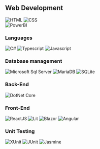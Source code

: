 ## Web Development   
![HTML](https://img.shields.io/badge/-HTML-orange?logo=html5&logoColor=white&style=plastic)
![CSS](https://img.shields.io/badge/-CSS-02569B?logo=css3&logoColor=white&style=plastic)  
![PowerBI](https://img.shields.io/badge/-POWERBI-02569B?logo=powerbi&logoColor=white&style=plastic) 

### Languages 
![C#](https://img.shields.io/badge/-C%20SHARP-purple?logo=csharp&logoColor=white&style=plastic)
![Typescript](https://img.shields.io/badge/-TYPESCRIPT-02569B?logo=typescript&logoColor=white&style=plastic)
![Javascript](https://img.shields.io/badge/-JAVASCRIPT-yellow?logo=javascript&logoColor=white&style=plastic)
<!-- ![JAVA](https://img.shields.io/badge/-JAVA-orange?logo=coffeescript&logoColor=white&style=plastic) --> 

### Database management  
![Microsoft Sql Server](https://img.shields.io/badge/-MICROSOFT_SQL_SERVER-gray?logo=microsoftsqlserver&logoColor=white&style=plastic)
![MariaDB](https://img.shields.io/badge/-MARIADB-gray?logo=mariadb&logoColor=white&style=plastic)
![SQLite](https://img.shields.io/badge/-SQLITE-02569B?logo=sqlite&logoColor=white&style=plastic)
<!-- ![MongoDB](https://img.shields.io/badge/-MONGODB-green?logo=mongodb&logoColor=white&style=plastic) -->  

### Back-End  
![DotNet Core](https://img.shields.io/badge/-CORE-purple?logo=dotnet&logoColor=white&style=plastic)
<!-- ![SPRINGBOOT](https://img.shields.io/badge/-SPRINGBOOT-green?logo=springboot&logoColor=white&style=plastic) -->  

### Front-End  
![ReactJS](https://img.shields.io/badge/-REACTJS-lightblue?logo=react&logoColor=white&style=plastic)
![Lit](https://img.shields.io/badge/-LIT-02569B?logo=lit&logoColor=white&style=plastic)
![Blazor](https://img.shields.io/badge/-BLAZOR-purple?logo=blazor&logoColor=white&style=plastic)
![Angular](https://img.shields.io/badge/-ANGULAR-red?logo=angular&logoColor=white&style=plastic)

### Unit Testing  
![XUnit](https://img.shields.io/badge/-XUNIT-gray?logo=dotnet&logoColor=white&style=plastic)
![JUnit](https://img.shields.io/badge/-JUNIT-red?logo=junit5&logoColor=white&style=plastic)
![Jasmine](https://img.shields.io/badge/-JASMINE-purple?logo=jasmine&logoColor=white&style=plastic)  

<!--   
   
## Mobile App Development  
### Languages:
![C#](https://img.shields.io/badge/-C%20SHARP-purple?logo=csharp&logoColor=white&style=plastic)  

### Frameworks:
![MAUI](https://img.shields.io/badge/-MAUI-purple?logo=dotnet&logoColor=white&style=plastic)


## Game Development  
### Languages:
![C++](https://img.shields.io/badge/-C++-blue?logo=cplusplus&logoColor=white&style=plastic)  

### Engines
![Unreal](https://img.shields.io/badge/-UNREAL-black?logo=unrealengine&logoColor=white&style=plastic)


**marcellpaganini/marcellpaganini** is a ✨ _special_ ✨ repository because its `README.md` (this file) appears on your GitHub profile.

Here are some ideas to get you started:
logos => simpleicons.org
- 🔭 I’m currently working on ...
- 🌱 I’m currently learning ...
- 👯 I’m looking to collaborate on ...
- 🤔 I’m looking for help with ...
- 💬 Ask me about ...
- 📫 How to reach me: ...
- 😄 Pronouns: ...
- ⚡ Fun fact: ...  
https://simpleicons.org/
-->
